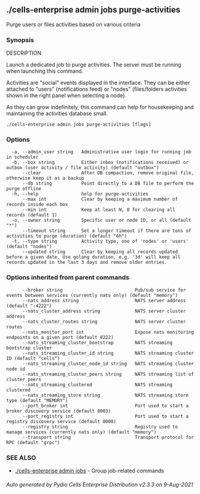 ## ./cells-enterprise admin jobs purge-activities

Purge users or files activities based on various criteria

### Synopsis


DESCRIPTION

  Launch a dedicated job to purge activities. The server must be running when launching this command.

  Activities are "social" events displayed in the interface. They can be either attached to "users" (notifications feed)
  or "nodes" (files/folders activities shown in the right panel when selecting a node).

  As they can grow indefinitely, this command can help for housekeeping and maintaining the activities database small.


```
./cells-enterprise admin jobs purge-activities [flags]
```

### Options

```
  -a, --admin_user string   Administrative user login for running job in scheduler
  -b, --box string          Either inbox (notifications received) or outbox (user activity / file activity) (default "outbox")
      --clear               After DB compaction, remove original file, otherwise keep it as a backup
      --db string           Point directly to a DB file to perform the purge offline
  -h, --help                help for purge-activities
      --max int             Clear by keeping a maximum number of records inside each box
      --min int             Keep at least N, 0 for clearing all records (default 1)
  -o, --owner string        Specific user or node ID, or all (default "*")
      --timeout string      Set a longer timeout if there are tons of activities to purge (duration) (default "6h")
  -t, --type string         Activity type, one of 'nodes' or 'users' (default "nodes")
      --updated string      Clear by keeping all records updated before a given date. Use golang duration, e.g. '3d' will keep all records updated in the last 3 days and remove older entries.
```

### Options inherited from parent commands

```
      --broker string                           Pub/sub service for events between services (currently nats only) (default "memory")
      --nats_address string                     NATS server address (default ":4222")
      --nats_cluster_address string             NATS server cluster address
      --nats_cluster_routes string              NATS server cluster routes
      --nats_monitor_port int                   Expose nats monitoring endpoints on a given port (default 8222)
      --nats_streaming_cluster_bootstrap        NATS streaming bootstrap cluster
      --nats_streaming_cluster_id string        NATS streaming cluster ID (default "cells")
      --nats_streaming_cluster_node_id string   NATS streaming cluster node id
      --nats_streaming_cluster_peers string     NATS streaming list of cluster peers
      --nats_streaming_clustered                NATS streaming clustered
      --nats_streaming_store string             NATS streaming store type (default "MEMORY")
      --port_broker int                         Port used to start a broker discovery service (default 8003)
      --port_registry int                       Port used to start a registry discovery service (default 8000)
      --registry string                         Registry used to manage services (currently nats only) (default "memory")
      --transport string                        Transport protocol for RPC (default "grpc")
```

### SEE ALSO

* [./cells-enterprise admin jobs](./cells-enterprise-admin-jobs)	 - Group job-related commands

###### Auto generated by Pydio Cells Enterprise Distribution v2.3.3 on 9-Aug-2021
